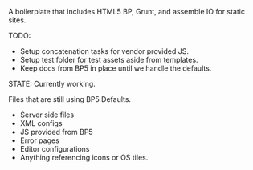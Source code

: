 A boilerplate that includes HTML5 BP, Grunt, and assemble IO for static sites.

TODO:
* Setup concatenation tasks for vendor provided JS.
* Setup test folder for test assets aside from templates.
* Keep docs from BP5 in place until we handle the defaults.

STATE: Currently working.

Files that are still using BP5 Defaults.
* Server side files
* XML configs
* JS provided from BP5
* Error pages
* Editor configurations
* Anything referencing icons or OS tiles.
